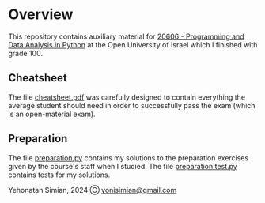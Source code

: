 # Overview

This repository contains auxiliary material for [20606 - Programming and Data Analysis in Python](https://www.openu.ac.il/courses/20606.htm) at the Open University of Israel which I finished with grade 100.

## Cheatsheet

The file [cheatsheet.pdf](https://github.com/yonisimian-cs-degree/20606-Programming-and-Data-Analysis-in-Python/blob/master/cheatsheet.pdf) was carefully designed to contain everything the average student should need in order to successfully pass the exam (which is an open-material exam).

## Preparation

The file [preparation.py](https://github.com/yonisimian-cs-degree/20606-Programming-and-Data-Analysis-in-Python/blob/master/preparation.py) contains my solutions to the preparation exercises given by the course's staff when I studied.
The file [preparation.test.py](https://github.com/yonisimian-cs-degree/20606-Programming-and-Data-Analysis-in-Python/blob/master/preparation.test.py) contains tests for my solutions.

Yehonatan Simian, 2024 Ⓒ <yonisimian@gmail.com>
